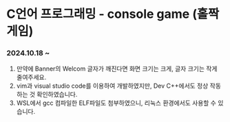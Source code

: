 # C언어 프로그래밍 - console game (홀짝게임)
### 2024.10.18 ~ 

01. 만약에 Banner의 Welcom 글자가 깨진다면 화면 크기는 크게, 글자 크기는 작게 줄여주세요.
02. vim과 visual studio code를 이용하여 개발하였지만, Dev C++에서도 정상 작동하는 것 확인하였습니다.
03. WSL에서 gcc 컴파일한 ELF파일도 첨부하였으니, 리눅스 환경에서도 사용할 수 있습니다.